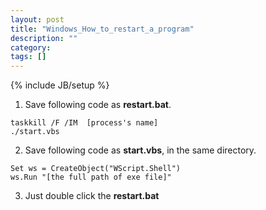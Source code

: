```yaml
---
layout: post
title: "Windows_How_to_restart_a_program"
description: ""
category: 
tags: []
---
```

{% include JB/setup %}

1. Save following code as **restart.bat**.
```
taskkill /F /IM  [process's name]
./start.vbs
```

2. Save following code as **start.vbs**, in the same directory.
```
Set ws = CreateObject("WScript.Shell")
ws.Run "[the full path of exe file]"
```

3. Just double click the **restart.bat**
